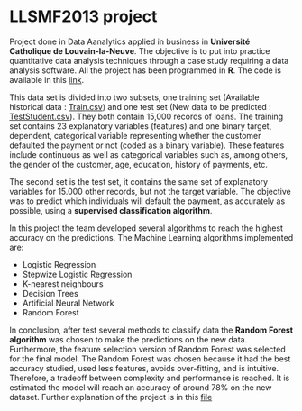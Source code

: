# LLSMF2013 project

Project done in Data Aanalytics applied in business in **Université Catholique de Louvain-la-Neuve**. The objective is to put into practice quantitative data analysis techniques through a case study requiring a data analysis software. All the project has been programmed in **R**. The code is available in this [link](code.R).

This data set is divided into two subsets, one training set (Available historical data : [Train.csv](Train.csv)) and one test set (New data to be predicted : [TestStudent.csv](TestStudent.csv)). They both contain 15,000 records of loans. The training set contains 23 explanatory variables (features) and one binary target, dependent, categorical variable representing whether the customer defaulted the payment or not (coded as a binary variable). These features include continuous as well as categorical variables such as, among others, the gender of the customer, age, education, history of payments, etc. 

The second set is the test set, it contains the same set of explanatory variables for 15.000 other records, but not the target variable. The objective was to predict which individuals will default the payment, as accurately as possible, using a **supervised classification algorithm**.

In this project the team developed several algorithms to reach the highest accuracy on the predictions. The Machine Learning algorithms implemented are:

- Logistic Regression
- Stepwize Logistic Regression
- K-nearest neighbours
- Decision Trees
- Artificial Neural Network
- Random Forest

In conclusion, after test several methods to classify data the **Random Forest algorithm** was chosen to make the predictions on the new data. Furthermore, the feature selection version of Random Forest was selected for the final model. The Random Forest was chosen because it had the best accuracy studied, used less features, avoids over-fitting, and is intuitive. Therefore, a tradeoff between complexity and performance is reached. It is estimated the model will reach an accuracy of around 78% on the new dataset. Further explanation of the project is in this [file](FINAL_REPORT.pdf)

